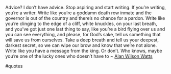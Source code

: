 Advice? I don’t have advice. Stop aspiring and start writing. If you’re writing, you’re a writer. Write like you’re a goddamn death row inmate and the governor is out of the country and there’s no chance for a pardon. Write like you’re clinging to the edge of a cliff, white knuckles, on your last breath, and you’ve got just one last thing to say, like you’re a bird flying over us and you can see everything, and please, for God’s sake, tell us something that will save us from ourselves. Take a deep breath and tell us your deepest, darkest secret, so we can wipe our brow and know that we’re not alone. Write like you have a message from the king. Or don’t. Who knows, maybe you’re one of the lucky ones who doesn’t have to ~ [Alan Wilson Watts](https://londonwriterssalon.us4.list-manage.com/track/click?u=8b047263967451488070a8ad0&id=37fe35e78f&e=bc5cbc9b90)

#quotes 